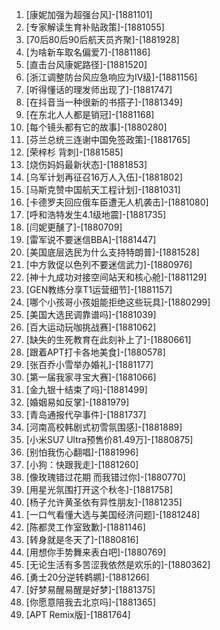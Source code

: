
1. [康妮加强为超强台风]-[1881101]
1. [专家解读生育补贴政策]-[1881055]
1. [70后80后90后航天员齐聚]-[1881928]
1. [为啥新车取名偏爱7]-[1881186]
1. [直击台风康妮路径]-[1881520]
1. [浙江调整防台风应急响应为Ⅳ级]-[1881156]
1. [听得懂话的理发师出现了]-[1881747]
1. [在抖音当一种很新的书搭子]-[1881349]
1. [在东北人人都是销冠]-[1881168]
1. [每个镜头都有它的故事]-[1880280]
1. [芬兰总统三连谢中国免签政策]-[1881765]
1. [荣梓杉 背刺]-[1881585]
1. [烧伤妈妈最新状态]-[1881853]
1. [乌军计划再征召16万人入伍]-[1881802]
1. [马斯克赞中国航天工程计划]-[1881031]
1. [卡德罗夫回应俄车臣遭无人机袭击]-[1881080]
1. [呼和浩特发生4.1级地震]-[1881735]
1. [闫妮更醺了]-[1880709]
1. [雷军说不要迷信BBA]-[1881447]
1. [美国底层选民为什么支持特朗普]-[1881528]
1. [中方敦促以色列不要迷信武力]-[1880976]
1. [神十九成功对接空间站天和核心舱]-[1881129]
1. [GEN教练分享T1运营细节]-[1881157]
1. [哪个小孩哥小孩姐能拒绝这些玩具]-[1880299]
1. [美国大选民调靠谱吗]-[1881039]
1. [百大运动玩咖挑战赛]-[1881062]
1. [缺失的生死教育在此刻补上了]-[1880661]
1. [跟着APT打卡各地美食]-[1880578]
1. [张百乔小雪举办婚礼]-[1881177]
1. [第一届我家寻宝大赛]-[1881066]
1. [金九银十结束了吗]-[1881499]
1. [婚姻易如反掌]-[1881979]
1. [青岛通报代孕事件]-[1881737]
1. [河南高校韩剧式初雪氛围感]-[1881889]
1. [小米SU7 Ultra预售价81.49万]-[1880875]
1. [别怕我伤心翻唱]-[1881996]
1. [小狗：快跟我走]-[1881260]
1. [像玫瑰错过花期 而我错过你]-[1880770]
1. [用星光氛围打开这个秋冬]-[1881758]
1. [杨子允许黄圣依有异性朋友]-[1881235]
1. [一口气看懂大选与美国经济问题]-[1881248]
1. [陈都灵工作室致歉]-[1881146]
1. [转身就是冬天了]-[1880816]
1. [用想你手势舞来表白吧]-[1880769]
1. [无论生活有多苦涩我依然是欢乐的]-[1880362]
1. [勇士20分逆转鹈鹕]-[1881266]
1. [好梦易醒易醒是好梦]-[1881375]
1. [你愿意陪我去北京吗]-[1881365]
1. [APT Remix版]-[1881764]
